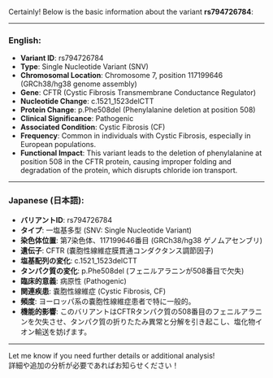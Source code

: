 Certainly! Below is the basic information about the variant **rs794726784**:

---

### **English:**
- **Variant ID**: rs794726784
- **Type**: Single Nucleotide Variant (SNV)
- **Chromosomal Location**: Chromosome 7, position 117199646 (GRCh38/hg38 genome assembly)
- **Gene**: CFTR (Cystic Fibrosis Transmembrane Conductance Regulator)
- **Nucleotide Change**: c.1521_1523delCTT
- **Protein Change**: p.Phe508del (Phenylalanine deletion at position 508)
- **Clinical Significance**: Pathogenic
- **Associated Condition**: Cystic Fibrosis (CF)
- **Frequency**: Common in individuals with Cystic Fibrosis, especially in European populations.
- **Functional Impact**: This variant leads to the deletion of phenylalanine at position 508 in the CFTR protein, causing improper folding and degradation of the protein, which disrupts chloride ion transport.

---

### **Japanese (日本語):**
- **バリアントID**: rs794726784
- **タイプ**: 一塩基多型 (SNV: Single Nucleotide Variant)
- **染色体位置**: 第7染色体、117199646番目 (GRCh38/hg38 ゲノムアセンブリ)
- **遺伝子**: CFTR (嚢胞性線維症膜貫通コンダクタンス調節因子)
- **塩基配列の変化**: c.1521_1523delCTT
- **タンパク質の変化**: p.Phe508del (フェニルアラニンが508番目で欠失)
- **臨床的意義**: 病原性 (Pathogenic)
- **関連疾患**: 嚢胞性線維症 (Cystic Fibrosis, CF)
- **頻度**: ヨーロッパ系の嚢胞性線維症患者で特に一般的。
- **機能的影響**: このバリアントはCFTRタンパク質の508番目のフェニルアラニンを欠失させ、タンパク質の折りたたみ異常と分解を引き起こし、塩化物イオン輸送を妨げます。

---

Let me know if you need further details or additional analysis!  
詳細や追加の分析が必要であればお知らせください！